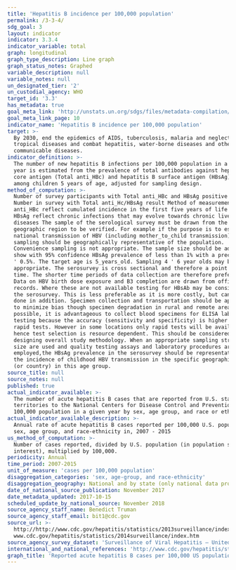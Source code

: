 ```yaml
---
title: 'Hepatitis B incidence per 100,000 population'
permalink: /3-3-4/
sdg_goal: 3
layout: indicator
indicator: 3.3.4
indicator_variable: total
graph: longitudinal
graph_type_description: Line graph
graph_status_notes: Graphed
variable_description: null
variable_notes: null
un_designated_tier: '2'
un_custodial_agency: WHO
target_id: '3.3'
has_metadata: true
goal_meta_link: 'http://unstats.un.org/sdgs/files/metadata-compilation/Metadata-Goal-3.pdf'
goal_meta_link_page: 10
indicator_name: 'Hepatitis B incidence per 100,000 population'
target: >-
  By 2030, end the epidemics of AIDS, tuberculosis, malaria and neglected
  tropical diseases and combat hepatitis, water-borne diseases and other
  communicable diseases.
indicator_definition: >-
  The number of new hepatitis B infections per 100,000 population in a given
  year is estimated from the prevalence of total antibodies against hepatitis B
  core antigen (Total anti_HBc) and hepatitis B surface antigen (HBsAg) positive
  among children 5 years of age, adjusted for sampling design.
method_of_computation: >-
  Number of survey participants with Total anti_HBc and HBsAg positive test /
  Number in survey with Total anti_Hc/HBsAg result Method of measurement Total
  anti_HBc reflect cumulated incidence in the first five years of life while
  HBsAg reflect chronic infections that may evolve towards chronic liver
  diseases The sample of the serological survey must be drawn from the specific
  geographic region to be verified. For example if the purpose is to estimate
  national transmission of HBV (including mother_to_child transmission) then the
  sampling should be geographically representative of the population.
  Convenience sampling is not appropriate. The sample size should be adequate to
  show with 95% confidence HBsAg prevalence of less than 1% with a precision of
  ' 0.5%. The target age is 5_years_old. Sampling 4 ' 6 year olds may be
  appropriate. The serosurvey is cross sectional and therefore a point estimate
  time. The shorter time periods of data collection are therefore preferred.
  Data on HBV birth dose exposure and B3 completion are drawn from official
  records. Where these are not available testing for HBsAb may be considered for
  the serosurvey. This is less preferable as it is more costly, but can also be
  done in addition. Specimen collection and transportation should be appropriate
  to minimize bias though specimen degradation in rural and remote areas. Where
  possible, it is advantageous to collect blood specimens for ELISA laboratory
  testing because the accuracy (sensitivity and specificity) is higher than for
  rapid tests. However in some locations only rapid tests will be available
  hence test selection is resource dependent. This should be considered in
  designing overall study methodology. When an appropriate sampling strategy and
  size are used and quality testing assays and laboratory procedures are
  employed,the HBsAg prevalence in the serosurvey should be representative of
  the incidence of childhood HBV transmission in the specific geographic region
  (or country) in this age group.
source_title: null
source_notes: null
published: true
actual_indicator_available: >-
  The number of acute hepatitis B cases that are reported from U.S. states and
  territories to the National Centers for Disease Control and Prevention per
  100,000 population in a given year by sex, age group, and race or ethnicity.
actual_indicator_available_description: >-
  Annual rate of acute hepatitis B cases reported per 100,000 U.S. population by
  sex, age group, and race-ethnicity in, 2007 - 2015
us_method_of_computation: >-
  Number of cases reported, divided by U.S. population (in population segment of
  interest), multiplied by 100,000.
periodicity: Annual
time_period: 2007-2015
unit_of_measure: 'cases per 100,000 population'
disaggregation_categories: 'sex, age-group, and race-ethnicity'
disaggregation_geography: National and by state (only national data provided)
date_of_national_source_publication: November 2017
date_metadata_updated: 2017-10-15
scheduled_update_by_national_source: November 2018
source_agency_staff_name: Benedict Truman
source_agency_staff_email: bit1@cdc.gov
source_url: >-
  http://http://www.cdc.gov/hepatitis/statistics/2013surveillance/index.htm;
  www.cdc.gov/hepatitis/statistics/2014surveillance/index.htm 
source_agency_survey_dataset: 'Surveillance of Viral Hepatitis – United States, 2013, 2014'
international_and_national_references: 'http://www.cdc.gov/hepatitis/statistics/ '
graph_title: 'Reported acute hepatitis B cases per 100,000 US population'
---
```

